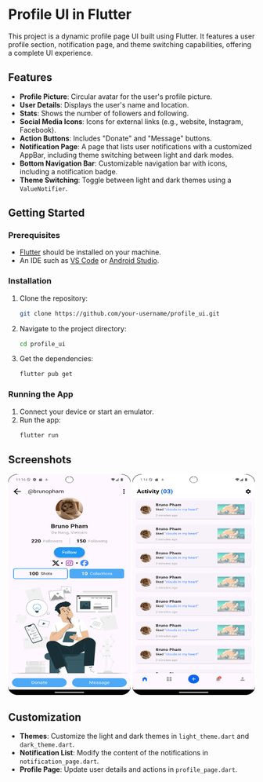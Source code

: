 
# Profile UI in Flutter

This project is a dynamic profile page UI built using Flutter. It features a user profile section, notification page, and theme switching capabilities, offering a complete UI experience.

## Features

- **Profile Picture**: Circular avatar for the user's profile picture.
- **User Details**: Displays the user's name and location.
- **Stats**: Shows the number of followers and following.
- **Social Media Icons**: Icons for external links (e.g., website, Instagram, Facebook).
- **Action Buttons**: Includes "Donate" and "Message" buttons.
- **Notification Page**: A page that lists user notifications with a customized AppBar, including theme switching between light and dark modes.
- **Bottom Navigation Bar**: Customizable navigation bar with icons, including a notification badge.
- **Theme Switching**: Toggle between light and dark themes using a `ValueNotifier`.

## Getting Started

### Prerequisites

- [Flutter](https://flutter.dev/docs/get-started/install) should be installed on your machine.
- An IDE such as [VS Code](https://code.visualstudio.com/) or [Android Studio](https://developer.android.com/studio).

### Installation

1. Clone the repository:
   ```bash
   git clone https://github.com/your-username/profile_ui.git
   ```
2. Navigate to the project directory:
   ```bash
   cd profile_ui
   ```
3. Get the dependencies:
   ```bash
   flutter pub get
   ```

### Running the App

1. Connect your device or start an emulator.
2. Run the app:
   ```bash
   flutter run
   ```
## Screenshots
<img src="project_images/profile.png" alt="Profile Screen" width="250" height="450">

<img src="project_images/notification.png" alt="Notification Screen" width="250" height="450">




## Customization

- **Themes**: Customize the light and dark themes in `light_theme.dart` and `dark_theme.dart`.
- **Notification List**: Modify the content of the notifications in `notification_page.dart`.
- **Profile Page**: Update user details and actions in `profile_page.dart`.


